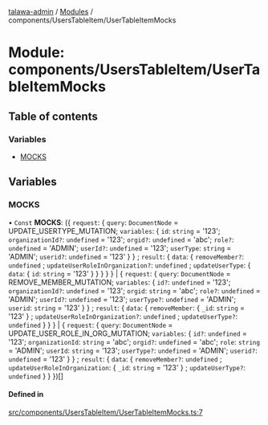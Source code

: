 [talawa-admin](../README.md) / [Modules](../modules.md) / components/UsersTableItem/UserTableItemMocks

# Module: components/UsersTableItem/UserTableItemMocks

## Table of contents

### Variables

- [MOCKS](components_UsersTableItem_UserTableItemMocks.md#mocks)

## Variables

### MOCKS

• `Const` **MOCKS**: (\{ `request`: \{ `query`: `DocumentNode` = UPDATE\_USERTYPE\_MUTATION; `variables`: \{ `id`: `string` = '123'; `organizationId?`: `undefined` = '123'; `orgid?`: `undefined` = 'abc'; `role?`: `undefined` = 'ADMIN'; `userId?`: `undefined` = '123'; `userType`: `string` = 'ADMIN'; `userid?`: `undefined` = '123' \}  \} ; `result`: \{ `data`: \{ `removeMember?`: `undefined` ; `updateUserRoleInOrganization?`: `undefined` ; `updateUserType`: \{ `data`: \{ `id`: `string` = '123' \}  \}  \}  \}  \} \| \{ `request`: \{ `query`: `DocumentNode` = REMOVE\_MEMBER\_MUTATION; `variables`: \{ `id?`: `undefined` = '123'; `organizationId?`: `undefined` = '123'; `orgid`: `string` = 'abc'; `role?`: `undefined` = 'ADMIN'; `userId?`: `undefined` = '123'; `userType?`: `undefined` = 'ADMIN'; `userid`: `string` = '123' \}  \} ; `result`: \{ `data`: \{ `removeMember`: \{ `_id`: `string` = '123' \} ; `updateUserRoleInOrganization?`: `undefined` ; `updateUserType?`: `undefined`  \}  \}  \} \| \{ `request`: \{ `query`: `DocumentNode` = UPDATE\_USER\_ROLE\_IN\_ORG\_MUTATION; `variables`: \{ `id?`: `undefined` = '123'; `organizationId`: `string` = 'abc'; `orgid?`: `undefined` = 'abc'; `role`: `string` = 'ADMIN'; `userId`: `string` = '123'; `userType?`: `undefined` = 'ADMIN'; `userid?`: `undefined` = '123' \}  \} ; `result`: \{ `data`: \{ `removeMember?`: `undefined` ; `updateUserRoleInOrganization`: \{ `_id`: `string` = '123' \} ; `updateUserType?`: `undefined`  \}  \}  \})[]

#### Defined in

[src/components/UsersTableItem/UserTableItemMocks.ts:7](https://github.com/kanhaiya04/talawa-admin/blob/52fefa1/src/components/UsersTableItem/UserTableItemMocks.ts#L7)
